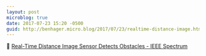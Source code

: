 ```yaml
---
layout: post
microblog: true
date: 2017-07-23 15:20 -0500
guid: http://benhager.micro.blog/2017/07/23/realtime-distance-image.html
---
```

🚗 [Real-Time Distance Image Sensor Detects Obstacles - IEEE Spectrum](http://spectrum.ieee.org/transportation/sensors/realtime-distance-image-sensor-detects-obstacles)
